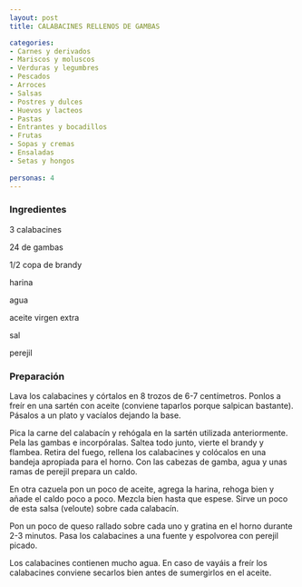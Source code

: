 ```yaml
---
layout: post
title: CALABACINES RELLENOS DE GAMBAS

categories:
- Carnes y derivados
- Mariscos y moluscos
- Verduras y legumbres
- Pescados
- Arroces
- Salsas
- Postres y dulces
- Huevos y lacteos
- Pastas
- Entrantes y bocadillos
- Frutas
- Sopas y cremas
- Ensaladas
- Setas y hongos
 
personas: 4 
---
```


<h3>Ingredientes</h3>
3 calabacines

24 de gambas

1/2 copa de brandy

harina

agua

aceite virgen extra

sal

perejil

<h3>Preparación</h3>
Lava los calabacines y córtalos en 8 trozos de 6-7 centímetros. Ponlos a freír en una sartén con aceite (conviene taparlos porque salpican bastante). Pásalos a un plato y vacíalos dejando la base.

Pica la carne del calabacín y rehógala en la sartén utilizada anteriormente. Pela las gambas e incorpóralas. Saltea todo junto, vierte el brandy y flambea. Retira del fuego, rellena los calabacines y colócalos en una bandeja apropiada para el horno. Con las cabezas de gamba, agua y unas ramas de perejil prepara un caldo.

En otra cazuela pon un poco de aceite, agrega la harina, rehoga bien y añade el caldo poco a poco. Mezcla bien hasta que espese. Sirve un poco de esta salsa (veloute) sobre cada calabacín.

Pon un poco de queso rallado sobre cada uno y gratina en el horno durante 2-3 minutos. Pasa los calabacines a una fuente y espolvorea con perejil picado.

Los calabacines contienen mucho agua. En caso de vayáis a freír los calabacines conviene secarlos bien antes de sumergirlos en el aceite.

